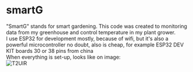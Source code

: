 # smartG
"SmartG" stands for smart gardening. This code was created to monitoring data from my greenhouse and control temperature in my plant grower. <br>
I use ESP32 for development mostly, because of wifi, but it's also a powerful microcontroller no doubt, also is cheap, for example ESP32 DEV KIT boards 30 or 38 pins from china <br>
When everything is set-up, looks like on image: <br>
![T2UIR](https://github.com/user-attachments/assets/4c8332ab-e241-4d4d-923f-fa65d28d970a)


